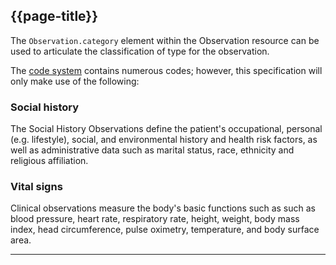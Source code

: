 ## {{page-title}}

The `Observation.category` element within the Observation resource can be used to articulate the classification of type for the observation.

The [code system](https://simplifier.net/packages/hl7.fhir.r3.core/3.0.2/files/58207) contains numerous codes; however, this specification will only make use of the following:

### Social history

The Social History Observations define the patient's occupational, personal (e.g. lifestyle), social, and environmental history and health risk factors, as well as administrative data such as marital status, race, ethnicity and religious affiliation.

### Vital signs

Clinical observations measure the body's basic functions such as such as blood pressure, heart rate, respiratory rate, height, weight, body mass index, head circumference, pulse oximetry, temperature, and body surface area.

---